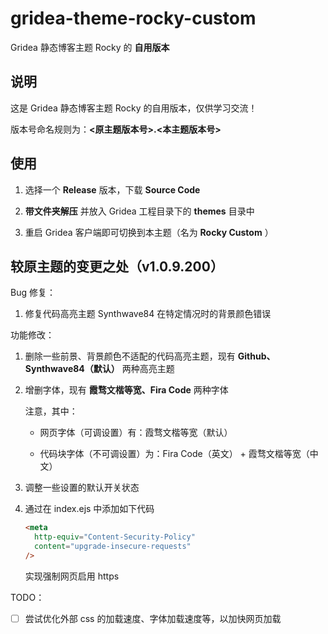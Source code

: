 # gridea-theme-rocky-custom

Gridea 静态博客主题 Rocky 的 **自用版本**

## 说明

这是 Gridea 静态博客主题 Rocky 的自用版本，仅供学习交流！

版本号命名规则为：**<原主题版本号>.<本主题版本号>**

## 使用

1. 选择一个 **Release** 版本，下载 **Source Code**

2. **带文件夹解压** 并放入 Gridea 工程目录下的 **themes** 目录中

3. 重启 Gridea 客户端即可切换到本主题（名为 **Rocky Custom** ）

## 较原主题的变更之处（v1.0.9.200）

Bug 修复：

1. 修复代码高亮主题 Synthwave84 在特定情况时的背景颜色错误

功能修改：

1. 删除一些前景、背景颜色不适配的代码高亮主题，现有 **Github、Synthwave84（默认）** 两种高亮主题

2. 增删字体，现有 **霞骛文楷等宽、Fira Code** 两种字体

   注意，其中：

   - 网页字体（可调设置）有：霞骛文楷等宽（默认）

   - 代码块字体（不可调设置）为：Fira Code（英文） + 霞骛文楷等宽（中文）

3. 调整一些设置的默认开关状态

4. 通过在 index.ejs 中添加如下代码

   ```html
   <meta
     http-equiv="Content-Security-Policy"
     content="upgrade-insecure-requests"
   />
   ```

   实现强制网页启用 https

TODO：

- [ ] 尝试优化外部 css 的加载速度、字体加载速度等，以加快网页加载
